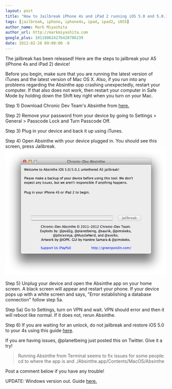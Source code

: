 ```yaml
---
layout: post
title: "How to Jailbreak iPhone 4s and iPad 2 running iOS 5.0 and 5.0.1"
tags: [jailbreak, iphone, iphone4s, ipad, ipad2, iOS5]
author_name: Mark Miyashita
author_url: http://markmiyashita.com
google_plus: 101180624276428786239
date: 2012-02-28 09:09:00 -8
---
```


The jailbreak has been released! Here are the steps to jailbreak your A5 (iPhone 4s and iPad 2) device!

Before you begin, make sure that you are running the latest version of iTunes and the latest version of Mac OS X. Also, if you run into any problems regarding the Absinthe app crashing unexpectedly, restart your computer. If that also does not work, then restart your computer in Safe Mode by holding down the Shift key right when you turn on your Mac.

Step 1) Download Chronic Dev Team's Absinthe from <a href="http://cache.greenpois0n.com/dl/absinthe-mac-0.1.2-2.zip">here.</a>

Step 2) Remove your password from your device by going to Settings > General > Passcode Lock and Turn Passcode Off.

Step 3) Plug in your device and back it up using iTunes.

Step 4) Open Absinthe with your device plugged in. You should see this screen, press Jailbreak.
<img class="clear blog-image-full-border" src="/images/absinthe.png" title="Absinthe">

Step 5) Unplug your device and open the Absinthe app on your home screen. A black screen will appear and restart your phone. If your device pops up with a white screen and says, "Error establishing a database connection" follow step 5a.

Step 5a) Go to Settings, turn on VPN and wait. VPN should error and then it will reboot like normal. If it does not, rerun Absinthe.

Step 6) If you are waiting for an unlock, do not jailbreak and restore iOS 5.0 to your 4s using this guide <a href="/how-to-restore-your-iphone-ipod-touch-or-ipad/">here</a>.

If you are having issues, @planetbeing just posted this on Twitter. Give it a try!
<blockquote>Running Absinthe from Terminal seems to fix issues for some people: cd to where the app is and ./Absinthe.app/Contents/MacOS/Absinthe</blockquote>


Post a comment below if you have any trouble!

UPDATE: Windows version out. Guide <a href="/how-to-jailbreak-iphone-4s-and-ipad-2-running-ios-5-0-or-5-0-1-windows-update/">here.</a>

